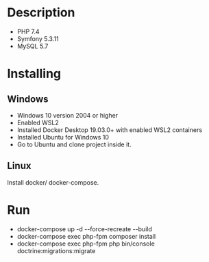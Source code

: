 # Description
* PHP 7.4
* Symfony 5.3.11
* MySQL 5.7

# Installing
## Windows
- Windows 10 version 2004 or higher
- Enabled WSL2
- Installed Docker Desktop 19.03.0+ with enabled WSL2 containers
- Installed Ubuntu for Windows 10
- Go to Ubuntu and clone project inside it.
## Linux
Install docker/ docker-compose.

# Run
- docker-compose up -d --force-recreate --build
- docker-compose exec php-fpm composer install
- docker-compose exec php-fpm php bin/console doctrine:migrations:migrate